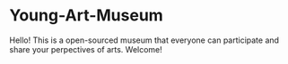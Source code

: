 # Young-Art-Museum
Hello! This is a open-sourced museum that everyone can participate and share your perpectives of arts. Welcome!
